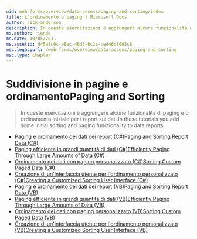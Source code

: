 ```yaml
---
uid: web-forms/overview/data-access/paging-and-sorting/index
title: L'ordinamento e paging | Microsoft Docs
author: rick-anderson
description: In queste esercitazioni è aggiungere alcune funzionalità di paging e di ordinamento iniziale per i report sui dati.
ms.author: riande
ms.date: 10/05/2011
ms.assetid: d45a8c0c-e8ec-46d3-bc1c-ce446df005c8
msc.legacyurl: /web-forms/overview/data-access/paging-and-sorting
msc.type: chapter
---
```

<a name="paging-and-sorting"></a><span data-ttu-id="e07aa-103">Suddivisione in pagine e ordinamento</span><span class="sxs-lookup"><span data-stu-id="e07aa-103">Paging and Sorting</span></span>
====================
> <span data-ttu-id="e07aa-104">In queste esercitazioni è aggiungere alcune funzionalità di paging e di ordinamento iniziale per i report sui dati.</span><span class="sxs-lookup"><span data-stu-id="e07aa-104">In these tutorials you add some initial sorting and paging functionality to data reports.</span></span>


- [<span data-ttu-id="e07aa-105">Paging e ordinamento dei dati dei report (C#)</span><span class="sxs-lookup"><span data-stu-id="e07aa-105">Paging and Sorting Report Data (C#)</span></span>](paging-and-sorting-report-data-cs.md)
- [<span data-ttu-id="e07aa-106">Paging efficiente in grandi quantità di dati (C#)</span><span class="sxs-lookup"><span data-stu-id="e07aa-106">Efficiently Paging Through Large Amounts of Data (C#)</span></span>](efficiently-paging-through-large-amounts-of-data-cs.md)
- [<span data-ttu-id="e07aa-107">Ordinamento dei dati con paging personalizzato (C#)</span><span class="sxs-lookup"><span data-stu-id="e07aa-107">Sorting Custom Paged Data (C#)</span></span>](sorting-custom-paged-data-cs.md)
- [<span data-ttu-id="e07aa-108">Creazione di un'interfaccia utente per l'ordinamento personalizzato (C#)</span><span class="sxs-lookup"><span data-stu-id="e07aa-108">Creating a Customized Sorting User Interface (C#)</span></span>](creating-a-customized-sorting-user-interface-cs.md)
- [<span data-ttu-id="e07aa-109">Paging e ordinamento dei dati dei report (VB)</span><span class="sxs-lookup"><span data-stu-id="e07aa-109">Paging and Sorting Report Data (VB)</span></span>](paging-and-sorting-report-data-vb.md)
- [<span data-ttu-id="e07aa-110">Paging efficiente in grandi quantità di dati (VB)</span><span class="sxs-lookup"><span data-stu-id="e07aa-110">Efficiently Paging Through Large Amounts of Data (VB)</span></span>](efficiently-paging-through-large-amounts-of-data-vb.md)
- [<span data-ttu-id="e07aa-111">Ordinamento dei dati con paging personalizzato (VB)</span><span class="sxs-lookup"><span data-stu-id="e07aa-111">Sorting Custom Paged Data (VB)</span></span>](sorting-custom-paged-data-vb.md)
- [<span data-ttu-id="e07aa-112">Creazione di un'interfaccia utente per l'ordinamento personalizzato (VB)</span><span class="sxs-lookup"><span data-stu-id="e07aa-112">Creating a Customized Sorting User Interface (VB)</span></span>](creating-a-customized-sorting-user-interface-vb.md)

